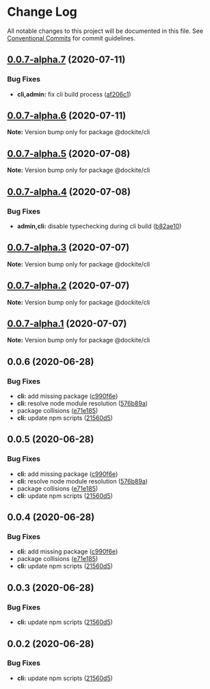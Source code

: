 # Change Log

All notable changes to this project will be documented in this file.
See [Conventional Commits](https://conventionalcommits.org) for commit guidelines.

## [0.0.7-alpha.7](https://github.com/dockite/dockite/compare/@dockite/cli@0.0.7-alpha.6...@dockite/cli@0.0.7-alpha.7) (2020-07-11)


### Bug Fixes

* **cli,admin:** fix cli build process ([af206c1](https://github.com/dockite/dockite/commit/af206c17c27a63bdb10812f6b3a95e3f79f9de09))





## [0.0.7-alpha.6](https://github.com/dockite/dockite/compare/@dockite/cli@0.0.7-alpha.5...@dockite/cli@0.0.7-alpha.6) (2020-07-11)

**Note:** Version bump only for package @dockite/cli





## [0.0.7-alpha.5](https://github.com/dockite/dockite/compare/@dockite/cli@0.0.7-alpha.4...@dockite/cli@0.0.7-alpha.5) (2020-07-08)

**Note:** Version bump only for package @dockite/cli





## [0.0.7-alpha.4](https://github.com/dockite/dockite/compare/@dockite/cli@0.0.7-alpha.3...@dockite/cli@0.0.7-alpha.4) (2020-07-08)


### Bug Fixes

* **admin,cli:** disable typechecking during cli build ([b82ae10](https://github.com/dockite/dockite/commit/b82ae10b1de883f762f4bce3f98f6a2a9b2e457e))





## [0.0.7-alpha.3](https://github.com/dockite/dockite/compare/@dockite/cli@0.0.7-alpha.2...@dockite/cli@0.0.7-alpha.3) (2020-07-07)

**Note:** Version bump only for package @dockite/cli





## [0.0.7-alpha.2](https://github.com/dockite/dockite/compare/@dockite/cli@0.0.7-alpha.1...@dockite/cli@0.0.7-alpha.2) (2020-07-07)

**Note:** Version bump only for package @dockite/cli





## [0.0.7-alpha.1](https://github.com/dockite/dockite/compare/@dockite/cli@0.0.6...@dockite/cli@0.0.7-alpha.1) (2020-07-07)

**Note:** Version bump only for package @dockite/cli





## 0.0.6 (2020-06-28)


### Bug Fixes

* **cli:** add missing package ([c990f6e](https://github.com/dockite/dockite/commit/c990f6e385529d14c99339e256ca86f5f61a6a20))
* **cli:** resolve node module resolution ([576b89a](https://github.com/dockite/dockite/commit/576b89aea7a519c942c089fad9e2a296cef97200))
* package collisions ([e71e185](https://github.com/dockite/dockite/commit/e71e185e225708841102247b6ec7dd794252cad8))
* **cli:** update npm scripts ([21560d5](https://github.com/dockite/dockite/commit/21560d55b5ef8d9fbd5a971a2f0278e88a95cc16))





## 0.0.5 (2020-06-28)


### Bug Fixes

* **cli:** add missing package ([c990f6e](https://github.com/dockite/dockite/commit/c990f6e385529d14c99339e256ca86f5f61a6a20))
* **cli:** resolve node module resolution ([576b89a](https://github.com/dockite/dockite/commit/576b89aea7a519c942c089fad9e2a296cef97200))
* package collisions ([e71e185](https://github.com/dockite/dockite/commit/e71e185e225708841102247b6ec7dd794252cad8))
* **cli:** update npm scripts ([21560d5](https://github.com/dockite/dockite/commit/21560d55b5ef8d9fbd5a971a2f0278e88a95cc16))





## 0.0.4 (2020-06-28)


### Bug Fixes

* **cli:** add missing package ([c990f6e](https://github.com/dockite/dockite/commit/c990f6e385529d14c99339e256ca86f5f61a6a20))
* package collisions ([e71e185](https://github.com/dockite/dockite/commit/e71e185e225708841102247b6ec7dd794252cad8))
* **cli:** update npm scripts ([21560d5](https://github.com/dockite/dockite/commit/21560d55b5ef8d9fbd5a971a2f0278e88a95cc16))





## 0.0.3 (2020-06-28)


### Bug Fixes

* **cli:** update npm scripts ([21560d5](https://github.com/dockite/dockite/commit/21560d55b5ef8d9fbd5a971a2f0278e88a95cc16))





## 0.0.2 (2020-06-28)


### Bug Fixes

* **cli:** update npm scripts ([21560d5](https://github.com/dockite/dockite/commit/21560d55b5ef8d9fbd5a971a2f0278e88a95cc16))
